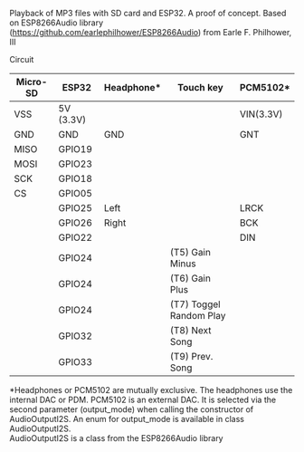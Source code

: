 Playback of MP3 files with SD card and ESP32. 
A proof of concept.
Based on ESP8266Audio library (https://github.com/earlephilhower/ESP8266Audio) from Earle F. Philhower, III



Circuit

Micro-SD|ESP32|Headphone*|Touch key| PCM5102*
--------|-------|----------|-------|-------
VSS|5V (3.3V)|  |  |VIN(3.3V)
GND|GND|GND|  |GNT
MISO|GPIO19|  |   |   
MOSI|GPIO23|  |  |   
SCK|GPIO18|  |  |   
CS|GPIO05|  |  |   
|  |GPIO25|Left|  |LRCK
|  |GPIO26|Right| |BCK
|  |GPIO22|  | |DIN
|  |GPIO24|  | (T5) Gain Minus
|  |GPIO24|  | (T6) Gain Plus
|  |GPIO24|  | (T7) Toggel Random Play
|  |GPIO32|  | (T8) Next Song
|  |GPIO33|  | (T9) Prev. Song


*Headphones or PCM5102 are mutually exclusive. The headphones use the internal DAC or PDM. PCM5102 is an external DAC. It is selected via the second parameter (output_mode) when calling the constructor of AudioOutputI2S. An enum for output_mode is available in class AudioOutputI2S.  
AudioOutputI2S is a class from the ESP8266Audio library